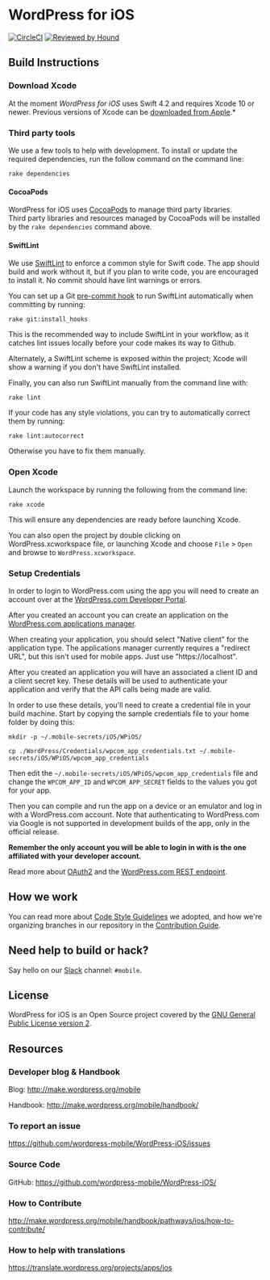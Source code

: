 # WordPress for iOS #

[![CircleCI](https://circleci.com/gh/wordpress-mobile/WordPress-iOS.svg?style=svg)](https://circleci.com/gh/wordpress-mobile/WordPress-iOS)
[![Reviewed by Hound](https://img.shields.io/badge/Reviewed_by-Hound-8E64B0.svg)](https://houndci.com)

## Build Instructions

### Download Xcode

At the moment *WordPress for iOS* uses Swift 4.2 and requires Xcode 10 or newer. Previous versions of Xcode can be [downloaded from Apple](https://developer.apple.com/downloads/index.action).*

### Third party tools

We use a few tools to help with development. To install or update the required dependencies, run the follow command on the command line:

`rake dependencies`

#### CocoaPods

WordPress for iOS uses [CocoaPods](http://cocoapods.org/) to manage third party libraries.  
Third party libraries and resources managed by CocoaPods will be installed by the `rake dependencies` command above.

#### SwiftLint

We use [SwiftLint](https://github.com/realm/SwiftLint) to enforce a common style for Swift code. The app should build and work without it, but if you plan to write code, you are encouraged to install it. No commit should have lint warnings or errors.

You can set up a Git [pre-commit hook](https://git-scm.com/book/en/v2/Customizing-Git-Git-Hooks) to run SwiftLint automatically when committing by running:

`rake git:install_hooks`

This is the recommended way to include SwiftLint in your workflow, as it catches lint issues locally before your code makes its way to Github.

Alternately, a SwiftLint scheme is exposed within the project; Xcode will show a warning if you don't have SwiftLint installed.

Finally, you can also run SwiftLint manually from the command line with:

`rake lint`

If your code has any style violations, you can try to automatically correct them by running:

`rake lint:autocorrect`

Otherwise you have to fix them manually.

### Open Xcode

Launch the workspace by running the following from the command line:

`rake xcode`

This will ensure any dependencies are ready before launching Xcode. 

You can also open the project by double clicking on WordPress.xcworkspace file, or launching Xcode and choose `File` > `Open` and browse to `WordPress.xcworkspace`.

### Setup Credentials

In order to login to WordPress.com using the app you will need to create an account over at the [WordPress.com Developer Portal](https://developer.wordpress.com).

After you created an account you can create an application on the [WordPress.com applications manager](https://developer.wordpress.com/apps/).

When creating your application, you should select "Native client" for the application type. The applications manager currently requires a "redirect URL", but this isn't used for mobile apps. Just use "https://localhost".

After you created an application you will have an associated a client ID and a client secret key. These details will be used to authenticate your application and verify that the API calls being made are valid. 

In order to use these details, you'll need to create a credential file in your build machine. Start by copying the sample credentials file to your home folder by doing this:

` mkdir -p ~/.mobile-secrets/iOS/WPiOS/ `

` cp ./WordPress/Credentials/wpcom_app_credentials.txt ~/.mobile-secrets/iOS/WPiOS/wpcom_app_credentials `

Then edit the `~/.mobile-secrets/iOS/WPiOS/wpcom_app_credentials` file and change the `WPCOM_APP_ID` and `WPCOM_APP_SECRET` fields to the values you got for your app.

Then you can compile and run the app on a device or an emulator and log in with a WordPress.com account.  Note that authenticating to WordPress.com via Google is not supported in development builds of the app, only in the official release.

**Remember the only account you will be able to login in with is the one affiliated with your developer account.** 

Read more about [OAuth2](https://developer.wordpress.com/docs/oauth2/) and the [WordPress.com REST endpoint](https://developer.wordpress.com/docs/api/).


## How we work ##

You can read more about [Code Style Guidelines](https://github.com/wordpress-mobile/WordPress-iOS/wiki/WordPress-for-iOS-Style-Guide) we adopted, and
how we're organizing branches in our repository in the [Contribution Guide](https://make.wordpress.org/mobile/handbook/pathways/ios/how-to-contribute/).

## Need help to build or hack? ##

Say hello on our [Slack](https://chat.wordpress.org) channel: `#mobile`.

## License

WordPress for iOS is an Open Source project covered by the [GNU General Public License version 2](LICENSE).

## Resources

### Developer blog & Handbook

Blog: http://make.wordpress.org/mobile

Handbook: http://make.wordpress.org/mobile/handbook/

### To report an issue

https://github.com/wordpress-mobile/WordPress-iOS/issues

### Source Code

GitHub: https://github.com/wordpress-mobile/WordPress-iOS/

### How to Contribute

http://make.wordpress.org/mobile/handbook/pathways/ios/how-to-contribute/

### How to help with translations

https://translate.wordpress.org/projects/apps/ios
